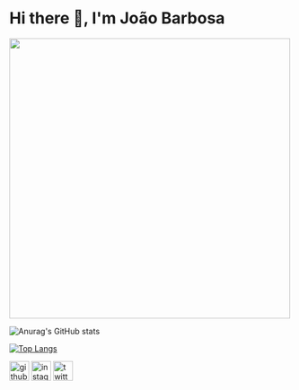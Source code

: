 # Hi there 👋, I'm João Barbosa 

<img src="https://github.com/joaorespeitabarbosa/joaorespeitabarbosa/blob/main/matrix.gif?raw=true" width="500" />

![Anurag's GitHub stats](https://github-readme-stats.vercel.app/api?username=joaorespeitabarbosa&count_private=true&show_icons=true&theme=merko)

[![Top Langs](https://github-readme-stats.vercel.app/api/top-langs/?username=joaorespeitabarbosa&theme=merko&layout=compact)](https://github.com/anuraghazra/github-readme-stats)

[<img src='https://cdn.jsdelivr.net/npm/simple-icons@3.0.1/icons/github.svg' alt='github' height='35'>](https://github.com/joaorespeitabarbosa)  [<img
src='https://cdn.jsdelivr.net/npm/simple-icons@3.0.1/icons/instagram.svg' alt='instagram' height='35'>](https://www.instagram.com/respeita_barbosa/)  [<img src='https://cdn.jsdelivr.net/npm/simple-icons@3.0.1/icons/twitter.svg' alt='twitter' height='35'>](https://twitter.com/Barbosa_Dji)  
